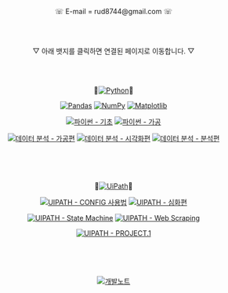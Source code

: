 <p align="center">
    <a> ☏ E-mail = rud8744@gmail.com ☏ </a>
</p>

<br>
<br>

<p align="center">
    <a> ▽ 아래 뱃지를 클릭하면 연결된 페이지로 이동합니다. ▽ </a>
</p>

<br>
<br>

<p align="center">
    🌱<a href="https://www.python.org/"><img src="https://img.shields.io/badge/Python-blue.svg?logo=python&logoColor=white&style=for-the-badge" alt="Python"></a>🌱
</p>

<p align="center">
    <a href="https://pandas.pydata.org/"><img src="https://img.shields.io/badge/pandas-blue.svg?logo=pandas&logoColor=white&style=for-the-badge" alt="Pandas"></a>
    <a href="https://numpy.org/"><img src="https://img.shields.io/badge/numpy-blue.svg?logo=numpy&logoColor=white&style=for-the-badge" alt="NumPy"></a>
    <a href="https://matplotlib.org/"><img src="https://img.shields.io/badge/matplotlib-blue.svg?logo=matplotlib&logoColor=white&style=for-the-badge" alt="Matplotlib"></a>
</p>

<p align="center">
    <a href="https://github.com/rud8744/alpaco/tree/main/%EA%B8%B0%EC%B4%88%ED%95%99%EC%8A%B5"><img src="https://img.shields.io/badge/기초 - Python-blue" alt="파이썬 - 기초"></a>
    <a href="https://github.com/rud8744/alpaco/tree/main/%EB%B3%B5%EC%8A%B5%EC%99%84%EB%A3%8C"><img src="https://img.shields.io/badge/심화 - Python-blue" alt="파이썬 - 가공"></a>
</p>

<p align="center">
    <a href="https://rud8744.tistory.com/3"><img src="https://img.shields.io/badge/데이터 가공편 - Python-blue" alt="데이터 분석 - 가공편"></a>
    <a href="https://rud8744.tistory.com/4"><img src="https://img.shields.io/badge/데이터 시각화편 - Python-blue" alt="데이터 분석 - 시각화편"></a>
    <a href="https://rud8744.tistory.com/5"><img src="https://img.shields.io/badge/데이터 분석편 - Python-blue" alt="데이터 분석 - 분석편"></a>
</p>

<br>
<br>
<br>

<p align="center">
    🌱<a href="https://www.uipath.com/"><img src="https://img.shields.io/badge/RPA-orange.svg?logo=uipath&logoColor=white&style=for-the-badge" alt="UiPath"></a>🌱
</p>

<p align="center">
    <a href="https://rud8744.tistory.com/7"><img src="https://img.shields.io/badge/CONFIG 사용법 - UIPATH-orange" alt="UIPATH - CONFIG 사용법"></a>
    <a href="https://rud8744.tistory.com/8"><img src="https://img.shields.io/badge/심화 - UIPATH-orange" alt="UIPATH - 심화편"></a>
</p>

<p align="center">
    <a href="https://rud8744.tistory.com/10"><img src="https://img.shields.io/badge/State Machine - UIPATH-orange" alt="UIPATH - State Machine"></a>
    <a href="https://rud8744.tistory.com/11"><img src="https://img.shields.io/badge/Web Scraping - UIPATH-orange" alt="UIPATH - Web Scraping"></a>
</p>

<p align="center">
    <a href="https://rud8744.tistory.com/9"><img src="https://img.shields.io/badge/PROJECT.1 - UIPATH-orange" alt="UIPATH - PROJECT.1"></a>
</p>

<br>
<br>
<br>

<p align="center">
    <a href="https://rud8744.tistory.com/6"><img src="https://img.shields.io/badge/개발노트-525252.svg?style=for-the-badge" alt="개발노트"></a>
</p>



<!--
**rud8744/rud8744** is a ✨ _special_ ✨ repository because its `README.md` (this file) appears on your GitHub profile.

Here are some ideas to get you started:

- 🔭 I’m currently working on ...
- 🌱 I’m currently learning ...
- 👯 I’m looking to collaborate on ...
- 🤔 I’m looking for help with ...
- 💬 Ask me about ...
- 📫 How to reach me: ...
- 😄 Pronouns: ...
- ⚡ Fun fact: ...
-->
